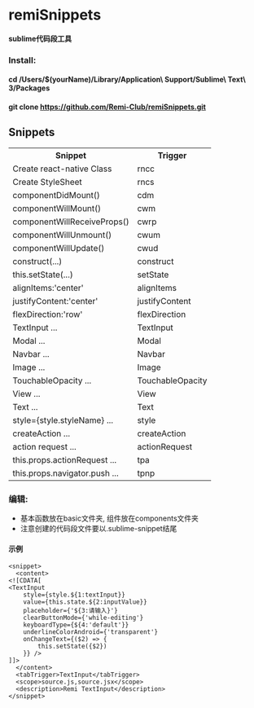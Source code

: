 # remiSnippets

**sublime代码段工具**

### Install:
#### cd /Users/$(yourName)/Library/Application\ Support/Sublime\ Text\ 3/Packages
#### git clone https://github.com/Remi-Club/remiSnippets.git

## Snippets
<table>
    <tr>
        <th>Snippet</th>
        <th>Trigger</th>
    </tr>
    <tr>
        <td>Create react-native Class</td>
        <td>rncc</td>
    </tr>
    <tr>
        <td>Create StyleSheet</td>
        <td>rncs</td>
    </tr>
    <tr>
        <td>componentDidMount()</td>
        <td>cdm</td>
    </tr>
    <tr>
        <td>componentWillMount()</td>
        <td>cwm</td>
    </tr>
        <td>componentWillReceiveProps()</td>
        <td>cwrp</td>
    </tr>
    <tr>
        <td>componentWillUnmount()</td>
        <td>cwum</td>
    </tr>
    <tr>
        <td>componentWillUpdate()</td>
        <td>cwud</td>
    </tr>
    <tr>
        <td>construct(...)</td>
        <td>construct</td>
    </tr>
        <td>this.setState(...)</td>
        <td>setState</td>
    </tr>
    <tr>
        <td>alignItems:'center'</td>
        <td>alignItems</td>
    </tr>
    <tr>
        <td>justifyContent:'center'</td>
        <td>justifyContent</td>
    </tr>
    <tr>
        <td>flexDirection:'row'</td>
        <td>flexDirection</td>
    </tr>
    <tr>
        <td>TextInput ...</td>
        <td>TextInput</td>
    </tr>
    <tr>
        <td>Modal ...</td>
        <td>Modal</td>
    </tr>
    <tr>
        <td>Navbar ...</td>
        <td>Navbar</td>
    </tr>
    <tr>
        <td>Image ...</td>
        <td>Image</td>
    </tr>
    <tr>
        <td>TouchableOpacity ...</td>
        <td>TouchableOpacity</td>
    </tr>
    <tr>
        <td>View ...</td>
        <td>View</td>
    </tr>
    <tr>
        <td>Text ...</td>
        <td>Text</td>
    </tr>
    <tr>
        <td>style={style.styleName} ...</td>
        <td>style</td>
    </tr>
    <tr>
        <td>createAction ...</td>
        <td>createAction</td>
    </tr>
    <tr>
        <td>action request ...</td>
        <td>actionRequest</td>
    </tr>
    <tr>
        <td>this.props.actionRequest ...</td>
        <td>tpa</td>
    </tr>
    <tr>
        <td>this.props.navigator.push ...</td>
        <td>tpnp</td>
    </tr>
</table>


### 编辑:

- 基本函数放在basic文件夹, 组件放在components文件夹
- 注意创建的代码段文件要以.sublime-snippet结尾


#### 示例

```
<snippet>
  <content>
<![CDATA[
<TextInput
    style={style.${1:textInput}}
    value={this.state.${2:inputValue}}
    placeholder={'${3:请输入}'}
    clearButtonMode={'while-editing'}
    keyboardType={${4:'default'}}
    underlineColorAndroid={'transparent'}
    onChangeText={($2) => {
        this.setState({$2})
    }} />
]]>
  </content>
  <tabTrigger>TextInput</tabTrigger>
  <scope>source.js,source.jsx</scope>
  <description>Remi TextInput</description>
</snippet>

```



